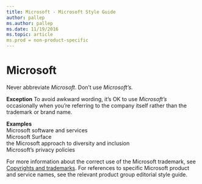 ```yaml
---
title: Microsoft - Microsoft Style Guide
author: pallep
ms.author: pallep
ms.date: 11/19/2016
ms.topic: article
ms.prod = non-product-specific
---
```


# Microsoft

Never abbreviate *Microsoft*. Don’t use *Microsoft’s.*

**Exception** To avoid awkward wording, it’s OK to use *Microsoft’s* occasionally when you’re referring to the company itself rather than the trademark or brand name.

**Examples**  
Microsoft software and services  
Microsoft Surface  
the Microsoft approach to diversity and inclusion  
Microsoft’s privacy policies

For more information about the correct use of the Microsoft trademark, see [Copyrights and trademarks](/style-guide/legal-content/copyrights-trademarks). For references to specific Microsoft product and service names, see the relevant product group editorial style guide.
